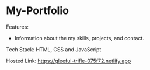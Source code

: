 # My-Portfolio

Features:
- Information about the my skills, projects, and contact. 

Tech Stack: HTML, CSS and JavaScript

Hosted Link:
https://gleeful-trifle-075f72.netlify.app
